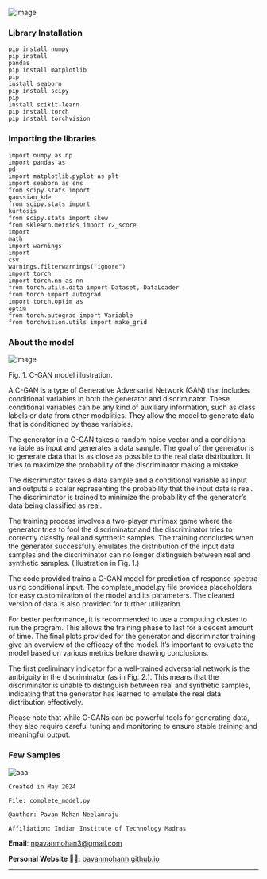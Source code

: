 ![image](https://github.com/PavanMohanN/conditional_GAN_depl/assets/65588614/2cf7b55b-dd8c-4acb-8ed8-9b867d77dd26)


<h3>Library Installation </h3>

<code>pip install numpy</code><br>
<code>pip install pandas</code><br>
<code>pip install matplotlib</code><br>
<code>pip install seaborn</code><br>
<code>pip install scipy</code><br>
<code>pip install scikit-learn</code><br>
<code>pip install torch</code><br>
<code>pip install torchvision</code>

<h3> Importing the libraries </h3>

<code>import numpy as np</code><br>
<code>import pandas as pd</code><br>
<code>import matplotlib.pyplot as plt</code><br>
<code>import seaborn as sns</code><br>
<code>from scipy.stats import gaussian_kde</code><br>
<code>from scipy.stats import kurtosis</code><br>
<code>from scipy.stats import skew</code><br>
<code>from sklearn.metrics import r2_score</code><br>
<code>import math</code><br>
<code>import warnings</code><br>
<code>import csv</code><br>
<code>warnings.filterwarnings("ignore")</code><br>
<code>import torch</code><br>
<code>import torch.nn as nn</code><br>
<code>from torch.utils.data import Dataset, DataLoader</code><br>
<code>from torch import autograd</code><br>
<code>import torch.optim as optim</code><br>
<code>from torch.autograd import Variable</code><br>
<code>from torchvision.utils import make_grid</code>


<h3>About the model </h3>

![image](https://github.com/PavanMohanN/conditional_GAN_depl/assets/65588614/ff2cb625-9ff6-4666-97d1-ad286af88ac4)



Fig. 1. C-GAN model illustration.


A C-GAN is a type of Generative Adversarial Network (GAN) that includes conditional variables in both the generator and discriminator. These conditional variables can be any kind of auxiliary information, such as class labels or data from other modalities. They allow the model to generate data that is conditioned by these variables.

The generator in a C-GAN takes a random noise vector and a conditional variable as input and generates a data sample. The goal of the generator is to generate data that is as close as possible to the real data distribution. It tries to maximize the probability of the discriminator making a mistake.

The discriminator takes a data sample and a conditional variable as input and outputs a scalar representing the probability that the input data is real. The discriminator is trained to minimize the probability of the generator’s data being classified as real.

The training process involves a two-player minimax game where the generator tries to fool the discriminator and the discriminator tries to correctly classify real and synthetic samples. The training concludes when the generator successfully emulates the distribution of the input data samples and the discriminator can no longer distinguish between real and synthetic samples. (Illustration in Fig. 1.)

The code provided trains a C-GAN model for prediction of response spectra using conditional input. The complete_model.py file provides placeholders for easy customization of the model and its parameters. The cleaned version of data is also provided for further utilization.

For better performance, it is recommended to use a computing cluster to run the program. This allows the training phase to last for a decent amount of time. The final plots provided for the generator and discriminator training give an overview of the efficacy of the model. It’s important to evaluate the model based on various metrics before drawing conclusions.

The first preliminary indicator for a well-trained adversarial network is the ambiguity in the discriminator (as in Fig. 2.). This means that the discriminator is unable to distinguish between real and synthetic samples, indicating that the generator has learned to emulate the real data distribution effectively.

Please note that while C-GANs can be powerful tools for generating data, they also require careful tuning and monitoring to ensure stable training and meaningful output.


<h3>Few Samples </h3>

![aaa](https://github.com/PavanMohanN/conditional_GAN_depl/assets/65588614/7002d1e3-297b-43ae-9522-a1a0c9be9751)

`Created in May 2024`

`File: complete_model.py`

`@author: Pavan Mohan Neelamraju`

`Affiliation: Indian Institute of Technology Madras`

**Email**: npavanmohan3@gmail.com

**Personal Website 🔴🔵**: [pavanmohann.github.io](https://pavanmohann.github.io/)


---

